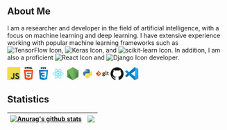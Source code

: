 

## About Me
I am a researcher and developer in the field of artificial intelligence, with a focus on machine learning and deep learning. I have extensive experience working with popular machine learning frameworks such as ![TensorFlow Icon](https://img.shields.io/badge/-TensorFlow-orange), ![Keras Icon](https://img.shields.io/badge/-Keras-red), and ![scikit-learn Icon](https://img.shields.io/badge/-scikit--learn-orange). In addition, I am also a proficient ![React Icon](https://img.shields.io/badge/-React-blue) and ![Django Icon](https://img.shields.io/badge/-Django-green) developer.


<code><img height="30" alt="javascript" src="https://raw.githubusercontent.com/github/explore/80688e429a7d4ef2fca1e82350fe8e3517d3494d/topics/javascript/javascript.png"></code>
<code><img height="30" alt="html" src="https://raw.githubusercontent.com/github/explore/80688e429a7d4ef2fca1e82350fe8e3517d3494d/topics/html/html.png"></code>
<code><img height="30" alt="CSS" src="https://raw.githubusercontent.com/github/explore/80688e429a7d4ef2fca1e82350fe8e3517d3494d/topics/css/css.png"></code>
<code><img height="30" alt="react" src="https://raw.githubusercontent.com/github/explore/80688e429a7d4ef2fca1e82350fe8e3517d3494d/topics/react/react.png"></code>
<code><img height="30" alt="nodejs" src="https://raw.githubusercontent.com/github/explore/80688e429a7d4ef2fca1e82350fe8e3517d3494d/topics/nodejs/nodejs.png"></code>
<code><img height="30" alt="python" src="https://raw.githubusercontent.com/github/explore/80688e429a7d4ef2fca1e82350fe8e3517d3494d/topics/python/python.png"></code> 
<code><img height="30" alt="git" src="https://raw.githubusercontent.com/github/explore/80688e429a7d4ef2fca1e82350fe8e3517d3494d/topics/git/git.png"></code> 
<code><img height="30" alt="github" src="https://raw.githubusercontent.com/github/explore/78df643247d429f6cc873026c0622819ad797942/topics/github/github.png"></code> 
<code><img height="30" alt="github" src="https://raw.githubusercontent.com/github/explore/80688e429a7d4ef2fca1e82350fe8e3517d3494d/topics/visual-studio-code/visual-studio-code.png"></code>





## Statistics

| <a href="https://github.com/iB-Technology/github-readme-stats"><img align="center" src="https://github-readme-stats.vercel.app/api?username=iB-Technology&count_private=true&show_icons=true&include_all_commits=true&theme=buefy&hide_border=true" alt="Anurag's github stats" /></a> | <a href="https://github.com/iB-Technology/github-readme-stats"><img align="center" src="https://github-readme-stats.vercel.app/api/top-langs/?username=iB-Technology&layout=compact&theme=buefy&hide_border=true" /></a> |
| ------------- | ------------- |



